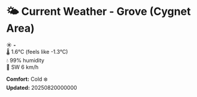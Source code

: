 # 🌤️ Current Weather - Grove (Cygnet Area)

☀️ **-**  
🌡️ 1.6°C (feels like -1.3°C)  
💧 99% humidity  
💨 SW 6 km/h  

**Comfort:** Cold ❄️  
**Updated:** 20250820000000
